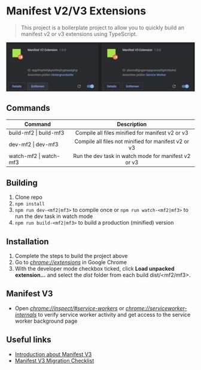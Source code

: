 # Manifest V2/V3 Extensions

> This project is a boilerplate project to allow you to quickly build an manifest v2 or v3  extensions using TypeScript.

![Extensions](extensions.PNG "Extensions")

## Commands

| Command                 | Description  |
| -------------           |:-------------:|
| build-mf2 \| build-mf3  | Compile all files minified for manifest v2 or v3  |
| dev-mf2 \| dev-mf3      | Compile all files not minified for manifest v2 or v3 |
| watch-mf2 \| watch-mf3  | Run the dev task in watch mode for manifest v2 or v3 |

## Building

1.  Clone repo
2.  `npm install`
3.  `npm run dev-<mf2|mf3>` to compile once or `npm run watch-<mf2|mf3>` to run the dev task in watch mode
4.  `npm run build-<mf2|mf3>` to build a production (minified) version

## Installation

1.  Complete the steps to build the project above
2.  Go to [_chrome://extensions_](chrome://extensions) in Google Chrome
3.  With the developer mode checkbox ticked, click **Load unpacked extension...** and select the _dist_ folder from each build dist/<mf2/mf3>.

## Manifest V3
  * Open [_chrome://inspect/#service-workers_](chrome://inspect/#service-workers) or [_chrome://serviceworker-internals_](chrome://serviceworker-internals) to verify service worker activity and get access to the service worker background page

## Useful links
  * [Introduction about Manifest V3](https://developer.chrome.com/docs/extensions/mv3/intro/)
  * [Manifest V3 Migration Checklist](https://developer.chrome.com/docs/extensions/mv3/mv3-migration-checklist/)